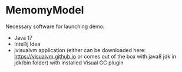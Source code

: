 # MemomyModel
Necessary software for launching demo:
* Java 17
* Intellij Idea
* jvisualvm application (either can be downloaded here: https://visualvm.github.io or comes out of the box with java8 jdk in jdk/bin folder) with installed Visual GC plugin
